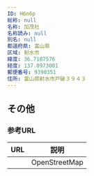 ```yaml
---
ID: H6n6p
総称: null
名称: 加茂社
名称読み: null
別名: null
都道府県: 富山県
区域: 射水市
緯度: 36.7187576
経度: 137.0973001
郵便番号: 9390351
住所: 富山県射水市戸破３９４３
---
```


## その他

### 参考URL

| URL | 説明          |
| --- | ------------- |
|     | OpenStreetMap |
